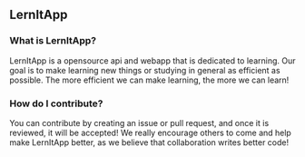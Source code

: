 ## LernItApp

### What is LernItApp?
LernItApp is a opensource api and webapp that is dedicated to learning. Our goal is to make learning new things or studying in general as efficient as possible. The more efficient we can make learning, the more we can learn!

### How do I contribute?
You can contribute by creating an issue or pull request, and once it is reviewed, it will be accepted! We really encourage others to come and help make LernItApp better, as we believe that collaboration writes better code!

<!--
🙋‍♀️ A short introduction - what is your organization all about? </br>
🌈 Contribution guidelines - how can the community get involved?
👩‍💻 Useful resources - where can the community find your docs? Is there anything else the community should know?
🍿 Fun facts - what does your team eat for breakfast?
🧙 Remember, you can do mighty things with the power of [Markdown](https://docs.github.com/github/writing-on-github/getting-started-with-writing-and-formatting-on-github/basic-writing-and-formatting-syntax)

-->
